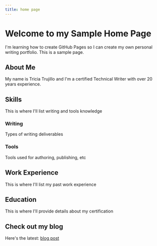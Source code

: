 ```yaml
---
title: home page
---
```


# Welcome to my Sample Home Page

I'm learning how to create GitHub Pages so I can create my own personal writing portfolio. This is a sample page. 

## About Me

My name is Tricia Trujillo and I'm a certified Technical Writer with over 20 years experience. 

## Skills

This is where I'll list writing and tools knowledge

### Writing
Types of writing deliverables

### Tools
Tools used for authoring, publishing, etc

## Work Experience

This is where I'll list my past work experience

## Education

This is where I'll provide details about my certification

## Check out my blog

Here's the latest: [blog post](<a href="_posts/2025-05-15.html">)

